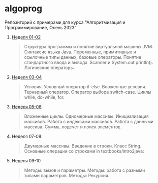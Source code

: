 # algoprog

Репозиторий с примерами для курса "Алгоритмизация и Программирование, Осень 2023"

1. [Неделя 01-02](./week12)
   > Структура программы и понятие виртуальной машины JVM. Синтаксис языка Java. Переменные, примитивные и ссылочные типы данных, базовые операторы. Понятие стандартного ввода и вывода. Scanner и System.out.println(). Логические операторы.
3. [Неделя 03-04](./week34)
   > Условия. Условный оператор if-else. Вложенные условия. Тернарный оператор. Оператор выбора switch-case. Циклы while, do-while, for.
5. [Неделя 05-06](./week56)
   > Вложенные циклы. Одномерные массивы. Инициализация массивов. Работа с индексами массивов. Работа с данными массива. Сумма, подсчет и поиск элементов.
7. Неделя 07-08
   > Двумерные массивы. Введение в строки. Класс String. Основные операции со строками
   in textbooks/intro2java:
9. Неделя 09-10
    > Методы: вызов и параметры. Методы: работа с разными типами параметров. Методы: Рекурсия.
